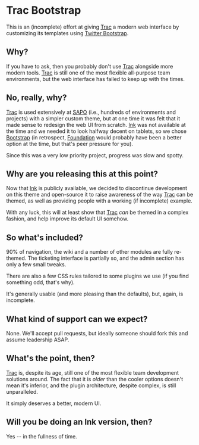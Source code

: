 # Trac Bootstrap 

This is an (incomplete) effort at giving [Trac][t] a modern web interface by customizing its templates using [Twitter Bootstrap][b].

## Why?

If you have to ask, then you probably don't use [Trac][t] alongside more modern tools. [Trac][t] is still one of the most flexible all-purpose team environments, but the web interface has failed to keep up with the times.

## No, really, why?

[Trac][t] is used extensively at [SAPO][s] (i.e., hundreds of environments and projects) with a simpler custom theme, but at one time it was felt that it made sense to redesign the web UI from scratch. [Ink][i] was not available at the time and we needed it to look halfway decent on tablets, so we chose [Bootstrap][b] (in retrospect, [Foundation][f] would probably have been a better option at the time, but that's peer pressure for you).

Since this was a very low priority project, progress was slow and spotty.

## Why are you releasing this at this point?

Now that [Ink][i] is publicly available, we decided to discontinue development on this theme and open-source it to raise awareness of the way [Trac][t] can be themed, as well as providing people with a working (if incomplete) example.

With any luck, this will at least show that [Trac][t] _can_ be themed in a complex fashion, and help improve its default UI somehow.

## So what's included?

90% of navigation, the wiki and a number of other modules are fully re-themed. The ticketing interface is partially so, and the admin section has only a few small tweaks.

There are also a few CSS rules tailored to some plugins we use (if you find something odd, that's why).

It's generally usable (and more pleasing than the defaults), but, again, is incomplete.

## What kind of support can we expect?

None. We'll accept pull requests, but ideally someone should fork this and assume leadership ASAP.

## What's the point, then?

[Trac][t] is, despite its age, still one of the most flexible team development solutions around. The fact that it is _older_ than the cooler options doesn't mean it's inferior, and the plugin architecture, despite complex, is still unparalleled.

It simply deserves a better, modern UI.

## Will you be doing an Ink version, then?

Yes -- in the fullness of time.

[t]: http://trac.edgewall.org
[b]: http://twitter.github.com/bootstrap/
[i]: http://ink.sapo.pt
[f]: http://foundation.zurb.com
[s]: http://oss.sapo.pt